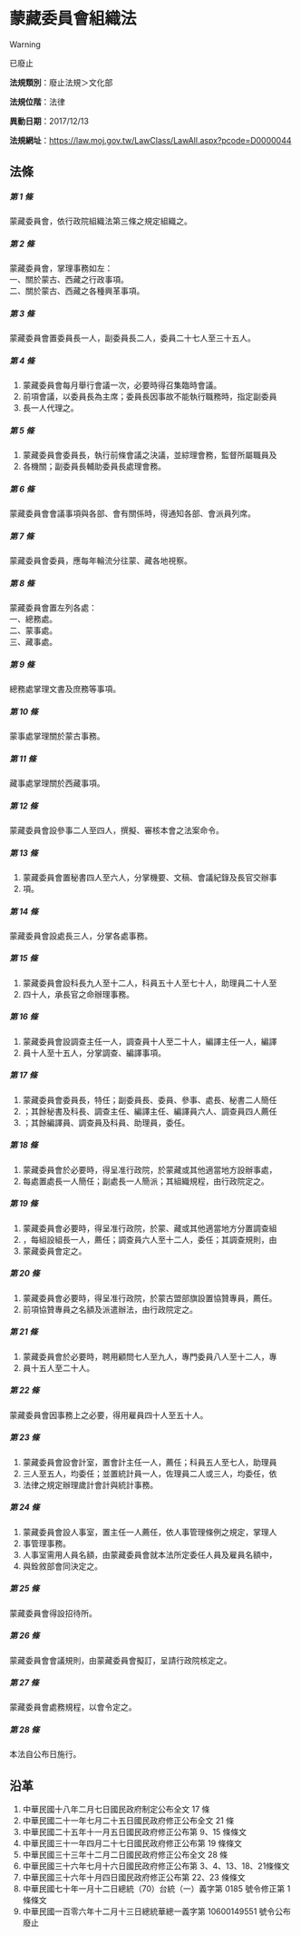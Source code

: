 # 蒙藏委員會組織法


> [!WARNING]
> 已廢止


**法規類別**：廢止法規＞文化部

**法規位階**：法律

**異動日期**：2017/12/13  

**法規網址**：https://law.moj.gov.tw/LawClass/LawAll.aspx?pcode=D0000044



## 法條
##### 第 1 條
蒙藏委員會，依行政院組織法第三條之規定組織之。

##### 第 2 條
蒙藏委員會，掌理事務如左：  
一、關於蒙古、西藏之行政事項。  
二、關於蒙古、西藏之各種興革事項。

##### 第 3 條
蒙藏委員會置委員長一人，副委員長二人，委員二十七人至三十五人。

##### 第 4 條
1. 蒙藏委員會每月舉行會議一次，必要時得召集臨時會議。
1. 前項會議，以委員長為主席；委員長因事故不能執行職務時，指定副委員
1. 長一人代理之。

##### 第 5 條
1. 蒙藏委員會委員長，執行前條會議之決議，並綜理會務，監督所屬職員及
1. 各機關；副委員長輔助委員長處理會務。

##### 第 6 條
蒙藏委員會會議事項與各部、會有關係時，得通知各部、會派員列席。

##### 第 7 條
蒙藏委員會委員，應每年輪流分往蒙、藏各地視察。

##### 第 8 條
蒙藏委員會置左列各處：  
一、總務處。  
二、蒙事處。  
三、藏事處。

##### 第 9 條
總務處掌理文書及庶務等事項。

##### 第 10 條
蒙事處掌理關於蒙古事務。

##### 第 11 條
藏事處掌理關於西藏事項。

##### 第 12 條
蒙藏委員會設參事二人至四人，撰擬、審核本會之法案命令。

##### 第 13 條
1. 蒙藏委員會置秘書四人至六人，分掌機要、文稿、會議紀錄及長官交辦事
1. 項。

##### 第 14 條
蒙藏委員會設處長三人，分掌各處事務。

##### 第 15 條
1. 蒙藏委員會設科長九人至十二人，科員五十人至七十人，助理員二十人至
1. 四十人，承長官之命辦理事務。

##### 第 16 條
1. 蒙藏委員會設調查主任一人，調查員十人至二十人，編譯主任一人，編譯
1. 員十人至十五人，分掌調查、編譯事項。

##### 第 17 條
1. 蒙藏委員會委員長，特任；副委員長、委員、參事、處長、秘書二人簡任
1. ；其餘秘書及科長、調查主任、編譯主任、編譯員六人、調查員四人薦任
1. ；其餘編譯員、調查員及科員、助理員，委任。

##### 第 18 條
1. 蒙藏委員會於必要時，得呈准行政院，於蒙藏或其他適當地方設辦事處，
1. 每處置處長一人簡任；副處長一人簡派；其組織規程，由行政院定之。

##### 第 19 條
1. 蒙藏委員會必要時，得呈准行政院，於蒙、藏或其他適當地方分置調查組
1. ，每組設組長一人，薦任；調查員六人至十二人，委任；其調查規則，由
1. 蒙藏委員會定之。

##### 第 20 條
1. 蒙藏委員會必要時，得呈准行政院，於蒙古盟部旗設置協贊專員，薦任。
1. 前項協贊專員之名額及派遣辦法，由行政院定之。

##### 第 21 條
1. 蒙藏委員會於必要時，聘用顧問七人至九人，專門委員八人至十二人，專
1. 員十五人至二十人。

##### 第 22 條
蒙藏委員會因事務上之必要，得用雇員四十人至五十人。

##### 第 23 條
1. 蒙藏委員會設會計室，置會計主任一人，薦任；科員五人至七人，助理員
1. 三人至五人，均委任；並置統計員一人，佐理員二人或三人，均委任，依
1. 法律之規定辦理歲計會計與統計事務。

##### 第 24 條
1. 蒙藏委員會設人事室，置主任一人薦任，依人事管理條例之規定，掌理人
1. 事管理事務。
1. 人事室需用人員名額，由蒙藏委員會就本法所定委任人員及雇員名額中，
1. 與銓敘部會同決定之。

##### 第 25 條
蒙藏委員會得設招待所。

##### 第 26 條
蒙藏委員會會議規則，由蒙藏委員會擬訂，呈請行政院核定之。

##### 第 27 條
蒙藏委員會處務規程，以會令定之。

##### 第 28 條
本法自公布日施行。

## 沿革
1. 中華民國十八年二月七日國民政府制定公布全文 17 條
1. 中華民國二十一年七月二十五日國民政府修正公布全文 21 條
1. 中華民國二十五年十一月五日國民政府修正公布第 9、15  條條文
1. 中華民國三十一年四月二十七日國民政府修正公布第 19 條條文
1. 中華民國三十三年十二月二日國民政府修正公布全文 28 條
1. 中華民國三十六年七月十六日國民政府修正公布第 3、4、13、18、21條條文
1. 中華民國三十六年十月四日國民政府修正公布第 22、23 條條文
1. 中華民國七十年一月十二日總統（70）台統（一）義字第 0185 號令修正第 1  條條文
1. 中華民國一百零六年十二月十三日總統華總一義字第 10600149551  號令公布廢止
